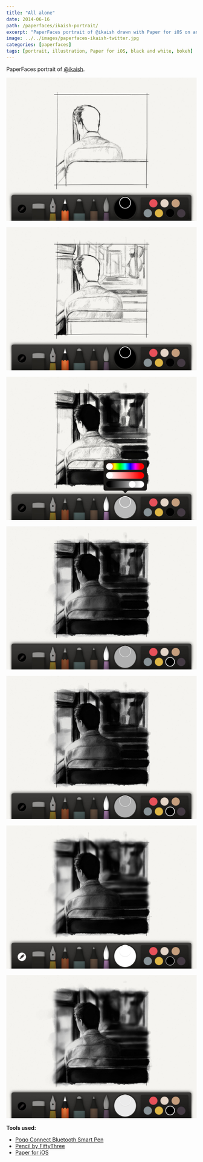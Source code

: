 ```yaml
---
title: "All alone"
date: 2014-06-16
path: /paperfaces/ikaish-portrait/
excerpt: "PaperFaces portrait of @ikaish drawn with Paper for iOS on an iPad."
image: ../../images/paperfaces-ikaish-twitter.jpg
categories: [paperfaces]
tags: [portrait, illustration, Paper for iOS, black and white, bokeh]
---
```


PaperFaces portrait of [@ikaish](https://twitter.com/ikaish).

![Work in process screenshot](../../images/paperfaces-ikaish-process-1-lg.jpg)

![Work in process screenshot](../../images/paperfaces-ikaish-process-2-lg.jpg)

![Work in process screenshot](../../images/paperfaces-ikaish-process-3-lg.jpg)

![Work in process screenshot](../../images/paperfaces-ikaish-process-4-lg.jpg)

![Work in process screenshot](../../images/paperfaces-ikaish-process-4-lg.jpg)

![Work in process screenshot](../../images/paperfaces-ikaish-process-5-lg.jpg)

![Work in process screenshot](../../images/paperfaces-ikaish-process-6-lg.jpg)

**Tools used:**

- [Pogo Connect Bluetooth Smart Pen](https://www.amazon.com/gp/product/B009K448L4/ref=as_li_ss_tl?ie=UTF8&camp=1789&creative=390957&creativeASIN=B009K448L4&linkCode=as2&tag=mademist-20)
- [Pencil by FiftyThree](https://www.amazon.com/FiftyThree-Digital-Stylus-Pencil-iPhone/dp/B01JJBUYR4/ref=as_li_ss_tl?keywords=pencil+53&qid=1550586265&s=gateway&sr=8-3&linkCode=ll1&tag=mademist-20&linkId=0134793cb840affff60f2e45a7f64678&language=en_US)
- [Paper for iOS](https://paper.bywetransfer.com/)
